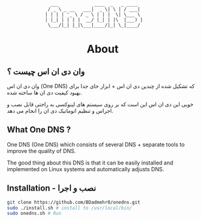 ``` ascii
                ___             ____  _   _ ____  
               / _ \ _ __   ___|  _ \| \ | / ___| 
              | | | | '_ \ / _ \ | | |  \| \___ \ 
              | |_| | | | |  __/ |_| | |\  |___) |
               \___/|_| |_|\___|____/|_| \_|____/
```

<div align="center">
  <h1>About</h1>
</div>


## وان دی ان اس چیست ؟

وان دی ان اس (One DNS) که تشکیل شده از چندین دی ان اس + ابزار خای جدا برای بهبود کیفیت دی ان ها ساخته شده.

خوبی این دی ان اس این است که بر روی سیستم های لینوکسی به راحتی قابل نصب و اجراس و تنظیم اتوماتیک دی ان را انجام می دهد.
## What One DNS ?

One DNS (One DNS) which consists of several DNS + separate tools to improve the quality of DNS.

The good thing about this DNS is that it can be easily installed and implemented on Linux systems and automatically adjusts DNS.

## Installation - نصب و اجرا

```bash
git clone https://github.com/BDadmehr0/onedns.git
sudo ./install.sh # install to /usr/local/bin/
sudo onedns.sh # Run
```
